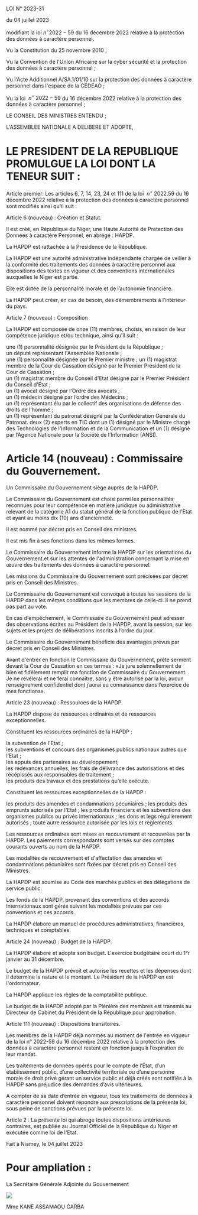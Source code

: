 LOI N° 2023-31

du 04 juillet 2023

modifiant la loi $n ^ { \circ } 2 0 2 2 - 5 9$ du 16 décembre 2022 relative à la protection des données à caractère personnel.

Vu la Constitution du 25 novembre 2010 ;

Vu la Convention de l'Union Africaine sur la cyber sécurité et la protection des données à caractère personnel ;

Vu l'Acte Additionnel A/SA.1/01/10 sur la protection des données à caractère personnel dans l'espace de la CEDEAO ;

Vu la loi $\ n ^ { \circ } \ 2 0 2 2 - 5 9$ du 16 décembre 2022 relative à la protection des données à caractère personnel ;

LE CONSEIL DES MINISTRES ENTENDU ;

L'ASSEMBLEE NATIONALE A DELIBERE ET ADOPTE,

# LE PRESIDENT DE LA REPUBLIQUE PROMULGUE LA LOI DONT LA TENEUR SUIT :

Article premier: Les articles 6, 7, 14, 23, 24 et 111 de la loi $\ n ^ { \circ } \ 2 0 2 2 . 5 9$ du 16 décembre 2022 relative à la protection des données à caractère personnel sont modifiés ainsi qu'il suit :

Article 6 (nouveau) : Création et Statut.

Il est créé, en République du Niger, une Haute Autorité de Protection des Données à caractère Personnel, en abrégé : HAPDP.

La HAPDP est rattachée à la Présidence de la République.

La HAPDP est une autorité administrative indépendante chargée de veiller à la conformité des traitements des données à caractère personnel aux dispositions des textes en vigueur et des conventions internationales auxquelles le Niger est partie.

Elle est dotée de la personnalité morale et de l’autonomie financière.

La HAPDP peut créer, en cas de besoin, des démembrements à l’intérieur du pays.

Article 7 (nouveau) : Composition

La HAPDP est composée de onze (11) membres, choisis, en raison de leur compétence juridique et/ou technique, ainsi qu'il suit :

une (1) personnalité désignée par le Président de la République ;   
un député représentant l'Assemblée Nationale ;   
une (1) personnalité désignée par le Premier ministre ; un (1) magistrat membre de la Cour de Cassation désigné par le Premier Président de la Cour de Cassation ;   
un (1) magistrat membre du Conseil d'Etat désigné par le Premier Président du Conseil d'Etat ;   
un (1) avocat désigné par l'Ordre des avocats ;   
un (1) médecin désigné par l’ordre des Médecins ;   
un (1) représentant élu par le collectif des organisations de défense des droits de l'homme ;   
un (1) représentant du patronat désigné par la Confédération Générale du Patronat. deux (2) experts en TIC dont un (1) désigné par le Ministre chargé des Technologies de l'Information et de la Communication et un (1) désigné par l’Agence Nationale pour la Société de l’Information (ANSI).

# Article 14 (nouveau) : Commissaire du Gouvernement.

Un Commissaire du Gouvernement siège auprès de la HAPDP.

Le Commissaire du Gouvernement est choisi parmi les personnalités reconnues pour leur compétence en matière juridique ou administrative relevant de la catégorie A1 du statut général de la fonction publique de l'Etat et ayant au moins dix (10) ans d'ancienneté.

II est nommé par décret pris en Conseil des ministres.

Il est mis fin à ses fonctions dans les mêmes formes.

Le Commissaire du Gouvernement informe la HAPDP sur les orientations du Gouvernement et sur les attentes de l'administration concernant la mise en œuvre des traitements des données à caractère personnel.

Les missions du Commissaire du Gouvernement sont précisées par décret pris en Conseil des Ministres.

Le Commissaire du Gouvernement est convoqué à toutes les sessions de la HAPDP dans les mêmes conditions que les membres de celle-ci. Il ne prend pas part au vote.

En cas d'empêchement, le Commissaire du Gouvernement peut adresser des observations écrites au Président de la HAPDP, avant la session, sur les sujets et les projets de délibérations inscrits à l’ordre du jour.

Le Commissaire du Gouvernement bénéficie des avantages prévus par décret pris en Conseil des Ministres.

Avant d'entrer en fonction le Commissaire du Gouvernement, prête serment devant la Cour de Cassation en ces termes : «Je jure solennellement de bien et fidèlement remplir ma fonction de Commissaire du Gouvernement. Je ne révélerai et ne ferai connaître, sans y être autorisé par la loi, aucun renseignement confidentiel dont j’aurai eu connaissance dans l’exercice de mes fonctions».

Article 23 (nouveau) : Ressources de la HAPDP.

La HAPDP dispose de ressources ordinaires et de ressources exceptionnelles.

Constituent les ressources ordinaires de la HAPDP :

la subvention de l'Etat ;   
les subventions et concours des organismes publics nationaux autres que l’Etat ;   
les appuis des partenaires au développement;   
les redevances annuelles, les frais de délivrance des autorisations et des récépissés aux responsables de traitement ;   
les produits des travaux et des prestations qu’elle exécute.

Constituent les ressources exceptionnelles de la HAPDP :

les produits des amendes et condamnations pécuniaires ; les produits des emprunts autorisés par l'Etat ; les produits financiers et les subventions des organismes publics ou privés internationaux ; les dons et legs régulièrement autorisés ; toute autre ressource autorisée par les lois et règlements.

Les ressources ordinaires sont mises en recouvrement et recouvrées par la HAPDP. Les paiements correspondants sont versés sur des comptes courants ouverts au nom de la HAPDP.

Les modalités de recouvrement et d'affectation des amendes et condamnations pécuniaires sont fixées par décret pris en Conseil des Ministres.

La HAPDP est soumise au Code des marchés publics et des délégations de service public.

Les fonds de la HAPDP, provenant des conventions et des accords internationaux sont gérés suivant les modalités prévues par ces conventions et ces accords.

La HAPDP élabore un manuel de procédures administratives, financières, techniques et comptables.

Article 24 (nouveau) : Budget de la HAPDP.

La HAPDP élabore et adopte son budget. L'exercice budgétaire court du 1°r janvier au 31 décembre.

Le budget de la HAPDP prévoit et autorise les recettes et les dépenses dont il détermine la nature et le montant. Le Président de la HAPDP en est l'ordonnateur.

La HAPDP applique les règles de la comptabilité publique.

Le budget de la HAPDP adopté par la Plénière des membres est transmis au Directeur de Cabinet du Président de la République pour approbation.

Article 111 (nouveau) : Dispositions transitoires.

Les membres de la HAPDP déjà nommés au moment de l'entrée en vigueur de la loi n° 2022-59 du 16 décembre 2022 relative à la protection des données à caractère personnel restent en fonction jusqu’à l’expiration de leur mandat.

Les traitements de données opérés pour le compte de l’État, d’un établissement public, d’une collectivité territoriale ou d’une personne morale de droit privé gérant un service public et déjà créés sont notifiés à la HAPDP sans préjudice des demandes d’avis ultérieures.

A compter de sa date d’entrée en vigueur, tous les traitements de données à caractère personnel doivent répondre aux prescriptions de la présente loi, sous peine de sanctions prévues par la présente loi.

Article 2 : La présente loi qui abroge toutes dispositions antérieures contraires, est publiée au Journal Officiel de la République du Niger et exécutée comme loi de l'Etat.

Fait à Niamey, le 04 juillet 2023

# Pour ampliation :

La Secrétaire Générale Adjointe du Gouvernement

![](images/2f3fffbbeb00c2784cd946698b1699adeb90c87d5e9d48e7fb08598e65f4ffe7.jpg)

Mme KANE ASSAMAOU GARBA